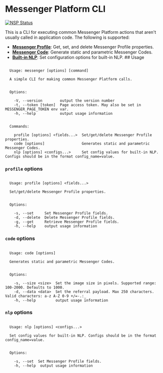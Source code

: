 # Messenger Platform CLI

[![NSP Status](https://nodesecurity.io/orgs/alex/projects/4aad36ab-fea7-4497-aaa8-44d8c89e74f9/badge)](https://nodesecurity.io/orgs/alex/projects/4aad36ab-fea7-4497-aaa8-44d8c89e74f9)

This is a CLI for executing common Messenger Platform actions that aren't usually called in application code. The following is supported:

- [__Messenger Profile__](https://developers.facebook.com/docs/messenger-platform/reference/messenger-profile-api): Get, set, and delete Messenger Profile properties.
- [__Messenger Code__](https://developers.facebook.com/docs/messenger-platform/discovery/messenger-codes): Generate static and parametric Messenger Codes.
- [__Built-in NLP__](https://developers.facebook.com/docs/messenger-platform/built-in-nlp): Set configuration options for built-in NLP. ## Usage

```

  Usage: messenger [options] [command]

  A simple CLI for making common Messenger Platform calls.


  Options:

    -V, --version        output the version number
    -t, --token [token]  Page access token. May also be set in MESSENGER_PAGE_TOKEN env var.
    -h, --help           output usage information


  Commands:

    profile [options] <fields...>  Set/get/delete Messenger Profile properties.
    code [options]                 Generates static and parametric Messenger Codes.
    nlp [options] <configs...>     Set config values for built-in NLP. Configs should be in the format config_name=value.
```
### `profile` options

```

  Usage: profile [options] <fields...>

  Set/get/delete Messenger Profile properties.


  Options:

    -s, --set     Set Messenger Profile fields.
    -d, --delete  Delete Messenger Profile fields.
    -g, --get     Retrieve Messenger Profile fields.
    -h, --help    output usage information
```
### `code` options

```

  Usage: code [options]

  Generates static and parametric Messenger Codes.


  Options:

    -s, --size <size>  Set the image size in pixels. Supported range: 100-2000. Defaults to 1000.
    -d, --data <data>  Set the referral payload. Max 250 characters. Valid characters: a-z A-Z 0-9 +/=-.:_
    -h, --help         output usage information
```
### `nlp` options

```

  Usage: nlp [options] <configs...>

  Set config values for built-in NLP. Configs should be in the format config_name=value.


  Options:

    -s, --set  Set Messenger Profile fields.
    -h, --help  output usage information
```
